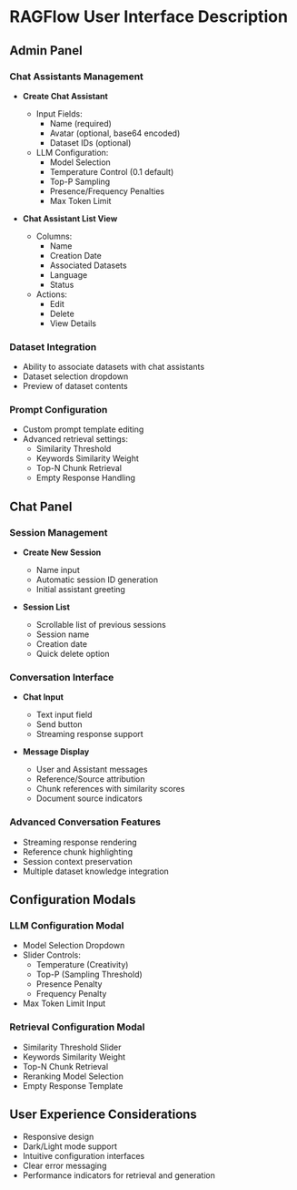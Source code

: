 # RAGFlow User Interface Description

## Admin Panel

### Chat Assistants Management
- **Create Chat Assistant**
  - Input Fields:
    - Name (required)
    - Avatar (optional, base64 encoded)
    - Dataset IDs (optional)
  - LLM Configuration:
    - Model Selection
    - Temperature Control (0.1 default)
    - Top-P Sampling
    - Presence/Frequency Penalties
    - Max Token Limit

- **Chat Assistant List View**
  - Columns:
    - Name
    - Creation Date
    - Associated Datasets
    - Language
    - Status
  - Actions:
    - Edit
    - Delete
    - View Details

### Dataset Integration
- Ability to associate datasets with chat assistants
- Dataset selection dropdown
- Preview of dataset contents

### Prompt Configuration
- Custom prompt template editing
- Advanced retrieval settings:
  - Similarity Threshold
  - Keywords Similarity Weight
  - Top-N Chunk Retrieval
  - Empty Response Handling

## Chat Panel

### Session Management
- **Create New Session**
  - Name input
  - Automatic session ID generation
  - Initial assistant greeting

- **Session List**
  - Scrollable list of previous sessions
  - Session name
  - Creation date
  - Quick delete option

### Conversation Interface
- **Chat Input**
  - Text input field
  - Send button
  - Streaming response support

- **Message Display**
  - User and Assistant messages
  - Reference/Source attribution
  - Chunk references with similarity scores
  - Document source indicators

### Advanced Conversation Features
- Streaming response rendering
- Reference chunk highlighting
- Session context preservation
- Multiple dataset knowledge integration

## Configuration Modals

### LLM Configuration Modal
- Model Selection Dropdown
- Slider Controls:
  - Temperature (Creativity)
  - Top-P (Sampling Threshold)
  - Presence Penalty
  - Frequency Penalty
- Max Token Limit Input

### Retrieval Configuration Modal
- Similarity Threshold Slider
- Keywords Similarity Weight
- Top-N Chunk Retrieval
- Reranking Model Selection
- Empty Response Template

## User Experience Considerations
- Responsive design
- Dark/Light mode support
- Intuitive configuration interfaces
- Clear error messaging
- Performance indicators for retrieval and generation

